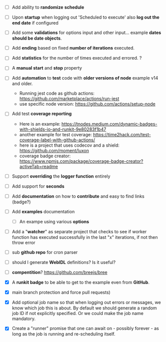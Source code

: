 - [ ] Add ability to **randomize** **schedule**

- [ ] Upon **startup** when logging out 'Scheduled to execute' also **log out the end date** if configured

- [ ] Add some **validations** for options input and other input... example **dates should be date objects**.

- [ ] Add **ending** based on fixed **number of iterations** executed.

- [ ] Add **statistics** for the number of times executed and errored. ?

- [ ] A **manual start** and **stop** property

- [ ] Add **automation** to **test** code with **older versions of node** example v14 and older.

    * Running jest code as github actions: https://github.com/marketplace/actions/run-jest
    * use specific node version: https://github.com/actions/setup-node

- [ ] Add test **coverage reporting**

    * Here is an example: https://tnodes.medium.com/dynamic-badges-with-shields-io-and-runkit-9e80283f1b47    

    - another example for test coverage: https://time2hack.com/test-coverage-label-with-github-actions/
    - here is a project that uses codecov and a shield: https://github.com/moment/luxon
    - coverage badge creator: https://www.npmjs.com/package/coverage-badge-creator?activeTab=readme

- [ ] Support **overriding** the **logger function** entirely

- [ ] Add support for **seconds**

- [ ] Add **documentation** on how to **contribute** and easy to find links (badge?)

- [ ] Add **examples** documentation

    - [ ] An exampe using various **options**

- [ ] Add a "**watcher**" as separate project that checks to see if worker function has executed successfully in the last "x" iterations, if not then throw error

- [ ] sub **github repo** for cron parser

- [ ] should I generate **WebIDL** definitions? Is it useful?

- [ ] **compentition**? https://github.com/breejs/bree

- [x] A **runkit badge** to be able to get to the example even from **GitHub**.

- [x] main branch protection and force pull requests) 

- [x] Add optional job name so that when logging out errors or messages, we know which job this is about. By default we should generate a random job ID if not explicitly specified. Or we could make the job name mandatory.

- [x] Create a "runner" promise that one can await on - possibly forever - as long as the job is running and re-scheduling itself.
